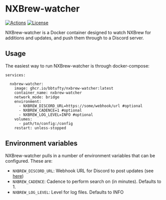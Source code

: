 # NXBrew-watcher

[![Actions](https://img.shields.io/github/actions/workflow/status/bbtufty/nxbrew-watcher/build.yaml?branch=main&style=flat-square)](https://github.com/bbtufty/nxbrew-watcher/actions)
[![License](https://img.shields.io/badge/license-GNUv3-blue.svg?label=License&style=flat-square)](LICENSE)

NXBrew-watcher is a Docker container designed to watch NXBrew for additions and updates, and push them through to
a Discord server.

Usage
-----

The easiest way to run NXBrew-watcher is through docker-compose:

```
services:

  nxbrew-watcher:
    image: ghcr.io/bbtufty/nxbrew-watcher:latest
    container_name: nxbrew-watcher
    network_mode: bridge
    environment:
      - NXBREW_DISCORD_URL=https://some/webhook/url #optional
      - NXBREW_CADENCE=1 #optional
      - NXBREW_LOG_LEVEL=INFO #optional
    volumes:
      - path/to/config:/config
    restart: unless-stopped
```

Environment variables
---------------------

NXBrew-watcher pulls in a number of environment variables that can be configured. These are:

* `NXBREW_DISCORD_URL`: Webhook URL for Discord to post updates (see [here](https://support.discord.com/hc/en-us/articles/228383668-Intro-to-Webhooks))
* `NXBREW_CADENCE`: Cadence to perform search on (in minutes). Defaults to 1.
* `NXBREW_LOG_LEVEL`: Level for log files. Defaults to INFO
